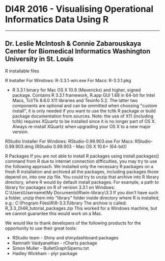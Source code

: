 # DI4R 2016 - Visualising Operational Informatics Data Using R

----------------------------------------------------
Dr. Leslie McIntosh & Connie Zabarouskaya
Center for Biomedical Informatics
Washington University in St. Louis
----------------------------------------------------

R installable files

R Installer
For Windows:
R-3.3.1-win.exe
For Macs:
R-3.3.1.pkg
- R 3.3.1 binary for Mac OS X 10.9 (Mavericks) and higher, signed package. Contains R 3.3.1 framework, 
R.app GUI 1.68 in 64-bit for Intel Macs, Tcl/Tk 8.6.0 X11 libraries and Texinfo 5.2. 
The latter two components are optional and can be ommitted when choosing "custom install", 
it is only needed if you want to use the tcltk R package or build package documentation from sources.
Note: the use of X11 (including tcltk) requires XQuartz to be installed since it is no longer part of OS X. 
Always re-install XQuartz when upgrading your OS X to a new major version. 

RStudio Installer
For Windows:
RStudio-0.99.903.exe
For Macs:
RStudio-0.99.903.dmg
(RStudio 0.99.903 - Mac OS X 10.6+ (64-bit)) 

R Packages
If you are not able to install R packages using install.packages() command from R due to internet connection difficulties, 
you may try to use the following approach. We installed only the necessary R packages on a fresh R installation
and archived all the packages, including packages those depend on, into one zip file. You could try to unzip 
that archive into R library directory, where R would by default install packages. For example, a 
path to library for packages on R of version 3.3.1 on Windows:
C:\Users\Username\My Documents\R\win-library\3.3
If you don't have such a folder, unzip them into "library" folder inside directory where R is installed, e.g.:
C:\Program Files\R\R-3.3.1\library
The archive is called: R_3.3_DI4R_tutorial_packages.zip
This worked for a Windows machine, but we cannot guarantee this would work on a Mac.

We would like to thank developers of the following products for the opportunity to use their great tools: 
- RStudio team - Shiny and shinydashboard packages
- Ramnath Vaidyanathan - rCharts package  
- Simon Muller - BulletGraphSipemu.txt
- Hadley Wickham - plyr package

